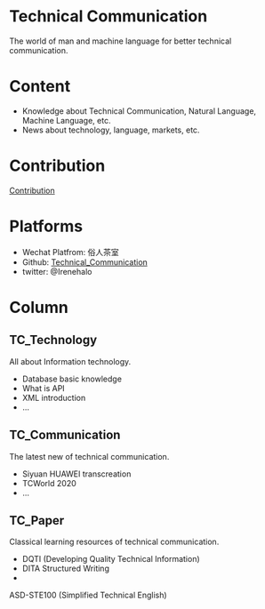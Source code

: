 # Technical Communication

The world of man and machine language for better technical communication.

# Content

- Knowledge about Technical Communication, Natural Language, Machine Language, etc.
- News about technology, language, markets, etc.

# Contribution

[Contribution](src/contribution/index.md)

# Platforms

- Wechat Platfrom: 俗人茶室
- Github: [Technical_Communication](https://github.com/ireneontheway/ireneontheway.github.io)
- twitter: @Irenehalo

# Column

## TC_Technology

All about Information technology.

- Database basic knowledge
- What is API
- XML introduction
- ...

## TC_Communication

The latest new of technical communication.

- Siyuan HUAWEI transcreation
- TCWorld 2020 
- ... 

## TC_Paper 

Classical learning resources of technical communication.

- DQTI (Developing Quality Technical Information)
- DITA Structured Writing 
- 
ASD-STE100 (Simplified Technical English)
